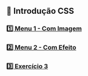 ## 🌱 Introdução CSS

### [1️⃣ Menu 1 - Com Imagem](menu-01/)

### [2️⃣ Menu 2 - Com Efeito](menu-02/)

### [3️⃣ Exercício 3](exc03.html)